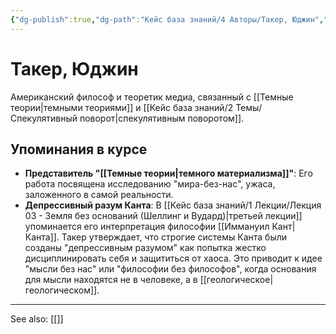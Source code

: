 ```yaml
---
{"dg-publish":true,"dg-path":"Кейс база знаний/4 Авторы/Такер, Юджин","permalink":"/kejs-baza-znanij/4-avtory/taker-yudzhin/"}
---
```


# Такер, Юджин

Американский философ и теоретик медиа, связанный с [[Темные теории\|темными теориями]] и [[Кейс база знаний/2 Темы/Спекулятивный поворот\|спекулятивным поворотом]].

## Упоминания в курсе
- **Представитель "[[Темные теории\|темного материализма]]"**: Его работа посвящена исследованию "мира-без-нас", ужаса, заложенного в самой реальности.
- **Депрессивный разум Канта**: В [[Кейс база знаний/1 Лекции/Лекция 03 - Земля без оснований (Шеллинг и Вудард)\|третьей лекции]] упоминается его интерпретация философии [[Иммануил Кант\|Канта]]. Такер утверждает, что строгие системы Канта были созданы "депрессивным разумом" как попытка жестко дисциплинировать себя и защититься от хаоса. Это приводит к идее "мысли без нас" или "философии без философов", когда основания для мысли находятся не в человеке, а в [[геологическое\|геологическом]].






---
See also:
[[]]
